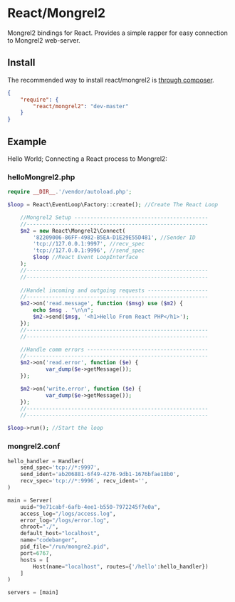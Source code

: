 # React/Mongrel2

Mongrel2 bindings for React. Provides a simple rapper for easy connection to Mongrel2 web-server.

## Install

The recommended way to install react/mongrel2 is [through composer](http://getcomposer.org).

```JSON
{
    "require": {
        "react/mongrel2": "dev-master"
    }
}
```

## Example

Hello World; Connecting a React process to Mongrel2:
### helloMongrel2.php
```php
require __DIR__.'/vendor/autoload.php';

$loop = React\EventLoop\Factory::create(); //Create The React Loop

	//Mongrel2 Setup ------------------------------------------
	//---------------------------------------------------------
	$m2 = new React\Mongrel2\Connect(
		'82209006-86FF-4982-B5EA-D1E29E55D481', //Sender ID 
		'tcp://127.0.0.1:9997', //recv_spec
		'tcp://127.0.0.1:9996', //send_spec
		$loop //React Event LoopInterface 
	);
	//---------------------------------------------------------
	//---------------------------------------------------------
	
	//Handel incoming and outgoing requests -------------------
	//---------------------------------------------------------
	$m2->on('read.message', function ($msg) use ($m2) {	
		echo $msg . "\n\n";
		$m2->send($msg, '<h1>Hello From React PHP</h1>');
	});
	//---------------------------------------------------------
	//---------------------------------------------------------

	//Handle comm errors --------------------------------------
	//---------------------------------------------------------
	$m2->on('read.error', function ($e) {
			var_dump($e->getMessage());
	});

	$m2->on('write.error', function ($e) {
			var_dump($e->getMessage());
	});
	//---------------------------------------------------------
	//---------------------------------------------------------

$loop->run(); //Start the loop
```


### mongrel2.conf
```py
hello_handler = Handler(
    send_spec='tcp://*:9997', 
    send_ident='ab206881-6f49-4276-9db1-1676bfae18b0',
    recv_spec='tcp://*:9996', recv_ident='',
)

main = Server(
    uuid="9e71cabf-6afb-4ee1-b550-7972245f7e0a",
    access_log="/logs/access.log",
    error_log="/logs/error.log",
    chroot="./",
    default_host="localhost",
    name="codebanger",
    pid_file="/run/mongre2.pid",
    port=6767,
    hosts = [
        Host(name="localhost", routes={'/hello':hello_handler})
    ]
)

servers = [main]
```

